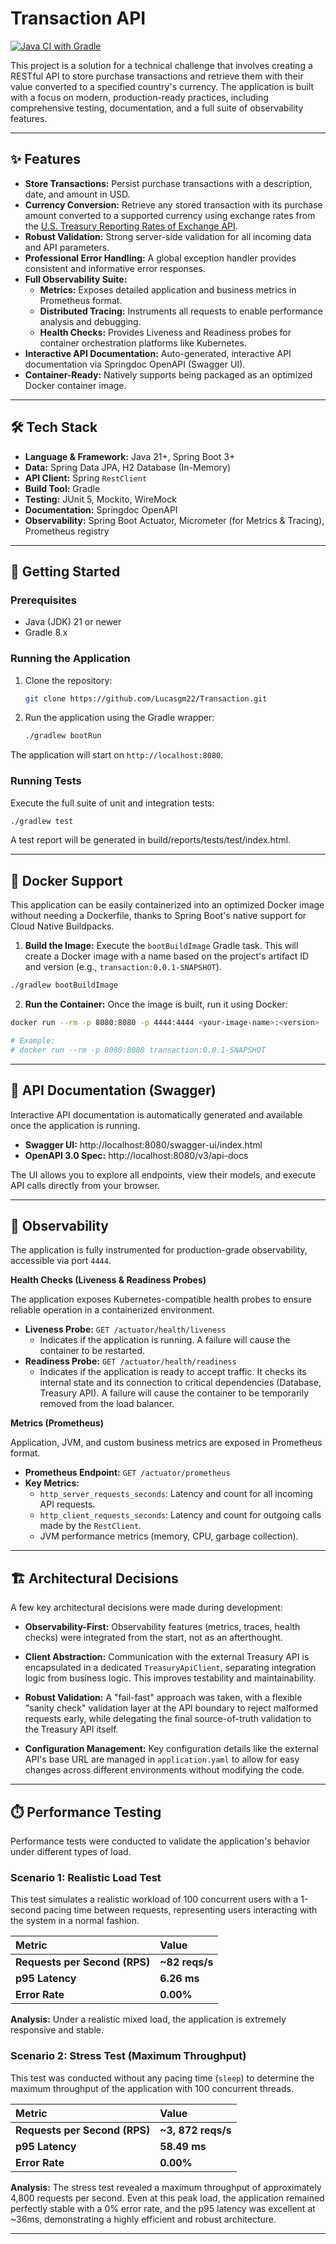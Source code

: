 # Transaction API
[![Java CI with Gradle](https://github.com/Lucasgm22/Transaction/actions/workflows/build.yaml/badge.svg)](https://github.com/Lucasgm22/Transaction/actions/workflows/build.yaml)

This project is a solution for a technical challenge that involves creating a RESTful API to store purchase transactions and retrieve them with their value converted to a specified country's currency. The application is built with a focus on modern, production-ready practices, including comprehensive testing, documentation, and a full suite of observability features.

---

## ✨ Features

* **Store Transactions:** Persist purchase transactions with a description, date, and amount in USD.
* **Currency Conversion:** Retrieve any stored transaction with its purchase amount converted to a supported currency using exchange rates from the [U.S. Treasury Reporting Rates of Exchange API](https://fiscaldata.treasury.gov/datasets/treasury-reporting-rates-exchange/treasury-reporting-rates-of-exchange).
* **Robust Validation:** Strong server-side validation for all incoming data and API parameters.
* **Professional Error Handling:** A global exception handler provides consistent and informative error responses.
* **Full Observability Suite:**
  * **Metrics:** Exposes detailed application and business metrics in Prometheus format.
  * **Distributed Tracing:** Instruments all requests to enable performance analysis and debugging.
  * **Health Checks:** Provides Liveness and Readiness probes for container orchestration platforms like Kubernetes.
* **Interactive API Documentation:** Auto-generated, interactive API documentation via Springdoc OpenAPI (Swagger UI).
* **Container-Ready:** Natively supports being packaged as an optimized Docker container image.

---

## 🛠️ Tech Stack

* **Language & Framework:** Java 21+, Spring Boot 3+
* **Data:** Spring Data JPA, H2 Database (In-Memory)
* **API Client:** Spring `RestClient`
* **Build Tool:** Gradle
* **Testing:** JUnit 5, Mockito, WireMock
* **Documentation:** Springdoc OpenAPI
* **Observability:** Spring Boot Actuator, Micrometer (for Metrics & Tracing), Prometheus registry

---

## 🚀 Getting Started

### Prerequisites

* Java (JDK) 21 or newer
* Gradle 8.x

### Running the Application

1.  Clone the repository:
    ```bash
    git clone https://github.com/Lucasgm22/Transaction.git
    ```

2.  Run the application using the Gradle wrapper:
    ```bash
    ./gradlew bootRun
    ```

The application will start on `http://localhost:8080`.

### Running Tests

Execute the full suite of unit and integration tests:

```bash
./gradlew test
```

A test report will be generated in build/reports/tests/test/index.html.

---

## 🐳 Docker Support

This application can be easily containerized into an optimized Docker image without needing a Dockerfile, thanks to Spring Boot's native support for Cloud Native Buildpacks.

1. **Build the Image:**
Execute the `bootBuildImage` Gradle task. This will create a Docker image with a name based on the project's artifact ID and version (e.g., `transaction:0.0.1-SNAPSHOT`).
```bash
./gradlew bootBuildImage
```

2. **Run the Container:**
Once the image is built, run it using Docker:
```bash
docker run --rm -p 8080:8080 -p 4444:4444 <your-image-name>:<version>

# Example:
# docker run --rm -p 8080:8080 transaction:0.0.1-SNAPSHOT
```

---

## 📄 API Documentation (Swagger)
Interactive API documentation is automatically generated and available once the application is running.

- **Swagger UI:** http://localhost:8080/swagger-ui/index.html
- **OpenAPI 3.0 Spec:** http://localhost:8080/v3/api-docs

The UI allows you to explore all endpoints, view their models, and execute API calls directly from your browser.

---

## 🔬 Observability

The application is fully instrumented for production-grade observability, accessible via port `4444`.

**Health Checks (Liveness & Readiness Probes)**

The application exposes Kubernetes-compatible health probes to ensure reliable operation in a containerized environment.

- **Liveness Probe:** `GET /actuator/health/liveness`
    - Indicates if the application is running. A failure will cause the container to be restarted.
- **Readiness Probe:** `GET /actuator/health/readiness`
    - Indicates if the application is ready to accept traffic. It checks its internal state and its connection to critical dependencies (Database, Treasury API). A failure will cause the container to be temporarily removed from the load balancer.

**Metrics (Prometheus)**

Application, JVM, and custom business metrics are exposed in Prometheus format.
- **Prometheus Endpoint:** `GET /actuator/prometheus`
- **Key Metrics:**
  - `http_server_requests_seconds`: Latency and count for all incoming API requests.
  - `http_client_requests_seconds`: Latency and count for outgoing calls made by the `RestClient`.
  - JVM performance metrics (memory, CPU, garbage collection).

---

## 🏗️ Architectural Decisions
A few key architectural decisions were made during development:

- **Observability-First:** Observability features (metrics, traces, health checks) were integrated from the start, not as an afterthought.

- **Client Abstraction:** Communication with the external Treasury API is encapsulated in a dedicated `TreasuryApiClient`, separating integration logic from business logic. This improves testability and maintainability.

- **Robust Validation:** A "fail-fast" approach was taken, with a flexible "sanity check" validation layer at the API boundary to reject malformed requests early, while delegating the final source-of-truth validation to the Treasury API itself.

- **Configuration Management:** Key configuration details like the external API's base URL are managed in `application.yaml` to allow for easy changes across different environments without modifying the code.

---

## ⏱️ Performance Testing

Performance tests were conducted to validate the application's behavior under different types of load.

### Scenario 1: Realistic Load Test

This test simulates a realistic workload of 100 concurrent users with a 1-second pacing time between requests, representing users interacting with the system in a normal fashion.

| Metric | Value          |
| :--- |:---------------|
| **Requests per Second (RPS)** | **~82 reqs/s** |
| **p95 Latency** | **6.26 ms**    |
| **Error Rate** | **0.00%**      |

**Analysis:** Under a realistic mixed load, the application is extremely responsive and stable.

### Scenario 2: Stress Test (Maximum Throughput)

This test was conducted without any pacing time (`sleep`) to determine the maximum throughput of the application with 100 concurrent threads.

| Metric | Value              |
| :--- |:-------------------|
| **Requests per Second (RPS)** | **~3, 872 reqs/s** |
| **p95 Latency** | **58.49 ms**       |
| **Error Rate** | **0.00%**          |

**Analysis:** The stress test revealed a maximum throughput of approximately 4,800 requests per second. Even at this peak load, the application remained perfectly stable with a 0% error rate, and the p95 latency was excellent at ~36ms, demonstrating a highly efficient and robust architecture.

---
